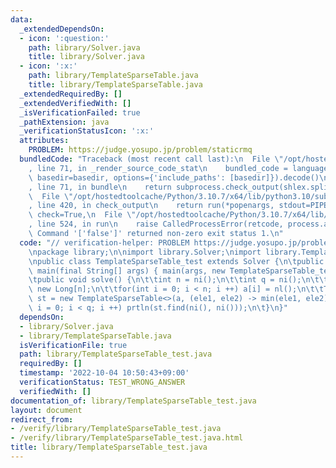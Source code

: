 ```yaml
---
data:
  _extendedDependsOn:
  - icon: ':question:'
    path: library/Solver.java
    title: library/Solver.java
  - icon: ':x:'
    path: library/TemplateSparseTable.java
    title: library/TemplateSparseTable.java
  _extendedRequiredBy: []
  _extendedVerifiedWith: []
  _isVerificationFailed: true
  _pathExtension: java
  _verificationStatusIcon: ':x:'
  attributes:
    PROBLEM: https://judge.yosupo.jp/problem/staticrmq
  bundledCode: "Traceback (most recent call last):\n  File \"/opt/hostedtoolcache/Python/3.10.7/x64/lib/python3.10/site-packages/onlinejudge_verify/documentation/build.py\"\
    , line 71, in _render_source_code_stat\n    bundled_code = language.bundle(stat.path,\
    \ basedir=basedir, options={'include_paths': [basedir]}).decode()\n  File \"/opt/hostedtoolcache/Python/3.10.7/x64/lib/python3.10/site-packages/onlinejudge_verify/languages/user_defined.py\"\
    , line 71, in bundle\n    return subprocess.check_output(shlex.split(command))\n\
    \  File \"/opt/hostedtoolcache/Python/3.10.7/x64/lib/python3.10/subprocess.py\"\
    , line 420, in check_output\n    return run(*popenargs, stdout=PIPE, timeout=timeout,\
    \ check=True,\n  File \"/opt/hostedtoolcache/Python/3.10.7/x64/lib/python3.10/subprocess.py\"\
    , line 524, in run\n    raise CalledProcessError(retcode, process.args,\nsubprocess.CalledProcessError:\
    \ Command '['false']' returned non-zero exit status 1.\n"
  code: "// verification-helper: PROBLEM https://judge.yosupo.jp/problem/staticrmq\n\
    \npackage library;\n\nimport library.Solver;\nimport library.TemplateSparseTable;\n\
    \npublic class TemplateSparseTable_test extends Solver {\n\tpublic static void\
    \ main(final String[] args) { main(args, new TemplateSparseTable_test()); }\n\n\
    \tpublic void solve() {\n\t\tint n = ni();\n\t\tint q = ni();\n\t\tLong a[] =\
    \ new Long[n];\n\t\tfor(int i = 0; i < n; i ++) a[i] = nl();\n\t\tTemplateSparseTable<Long>\
    \ st = new TemplateSparseTable<>(a, (ele1, ele2) -> min(ele1, ele2));\n\t\tfor(int\
    \ i = 0; i < q; i ++) prtln(st.find(ni(), ni()));\n\t}\n}"
  dependsOn:
  - library/Solver.java
  - library/TemplateSparseTable.java
  isVerificationFile: true
  path: library/TemplateSparseTable_test.java
  requiredBy: []
  timestamp: '2022-10-04 10:50:43+09:00'
  verificationStatus: TEST_WRONG_ANSWER
  verifiedWith: []
documentation_of: library/TemplateSparseTable_test.java
layout: document
redirect_from:
- /verify/library/TemplateSparseTable_test.java
- /verify/library/TemplateSparseTable_test.java.html
title: library/TemplateSparseTable_test.java
---
```

